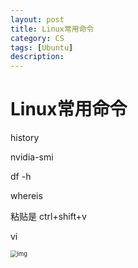 ```yaml
---
layout: post
title: Linux常用命令 
category: CS
tags: [Ubuntu]
description: 
---
```


# Linux常用命令 

history 

nvidia-smi

df -h

whereis

粘贴是 ctrl+shift+v

vi

<img src="https://www.runoob.com/wp-content/uploads/2014/07/vim-vi-workmodel.png" alt="img" style="zoom:67%;" />